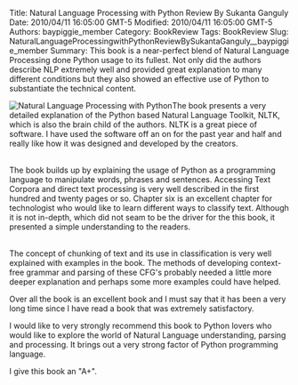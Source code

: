 Title: Natural Language Processing with Python Review By Sukanta Ganguly
Date: 2010/04/11 16:05:00 GMT-5
Modified: 2010/04/11 16:05:00 GMT-5
Authors: baypiggie_member
Category: BookReview
Tags: BookReview
Slug: NaturalLanguageProcessingwithPythonReviewBySukantaGanguly__baypiggie_member
Summary:  This book is a near-perfect blend of Natural Language Processing done Python usage to its fullest. Not only did the authors describe NLP extremely well and provided great explanation to many different conditions but they also showed an effective use of Python to substantiate the technical content.


<p><img class="image-left" src="../images/2010/nltk.gif/image_preview" alt="Natural Language Processing with Python" />The book presents a very detailed explanation of the Python based Natural Language Toolkit, NLTK, which is also the brain child of the authors. NLTK is a great piece of software. I have used the software off an on for the past year and half and really like how it was designed and developed by the creators.</p>
<p><br />
The book builds up by explaining the usage of Python as a programming language to manipulate words, phrases and sentences. Accessing Text Corpora and direct text processing is very well described in the first hundred and twenty pages or so. Chapter six is an excellent chapter for technologist who would like to learn different ways to classify text. Although it is not in-depth, which did not seam to be the driver for the this book, it presented a simple understanding to the readers.</p>
<p><br />
The concept of chunking of text and its use in classification is very well explained with examples in the book. The methods of developing context-free grammar and parsing of these CFG's probably needed a little more deeper explanation and perhaps some more examples could have helped.</p>
<p>
Over all the book is an excellent book and I must say that it has been a very long time since I have read a book that was extremely satisfactory.</p>
<p>
I would like to very strongly recommend this book to Python lovers who would like to explore the world of Natural Language understanding, parsing and processing. It brings out a very strong factor of Python programming language.</p>
<p> I give this book an "A+".</p>

